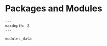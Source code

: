 <!--- Copyright (c) 2024, NVIDIA CORPORATION.
SPDX-License-Identifier: BSD-3-Clause -->

# Packages and Modules

```{toctree}
---
maxdepth: 2
---
   
modules_data
```
